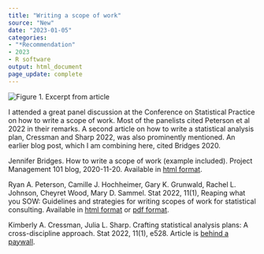 ```yaml
---
title: "Writing a scope of work"
source: "New"
date: "2023-01-05"
categories:
- "*Recommendation"
- 2023
- R software
output: html_document
page_update: complete
---
```


![Figure 1. Excerpt from article](http://www.pmean.com/new-images/23/scope-of-work-01.png)

<div class="notes">

I attended a great panel discussion at the Conference on Statistical Practice on how to write a scope of work. Most of the panelists cited Peterson et al 2022 in their remarks. A second article on how to write a statistical analysis plan, Cressman and Sharp 2022, was also prominently mentioned. An earlier blog post, which I am combining here, cited Bridges 2020.

Jennifer Bridges. How to write a scope of work (example included). Project Management 101 blog, 2020-11-20. Available in [html format](https://www.projectmanager.com/training/write-scope-work).


Ryan A. Peterson, Camille J. Hochheimer, Gary K. Grunwald, Rachel L. Johnson, Cheyret Wood, Mary D. Sammel. Stat 2022, 11(1), Reaping what you SOW: Guidelines and strategies for writing scopes of work for statistical consulting. Available in [html format][pet1] or [pdf format][pet2].

Kimberly A. Cressman, Julia L. Sharp. Crafting statistical analysis plans: A cross-discipline approach. Stat 2022, 11(1), e528. Article is [behind a paywall][cre1].

[cre1]: https://onlinelibrary.wiley.com/doi/abs/10.1002/sta4.528
[pet1]: https://onlinelibrary.wiley.com/doi/full/10.1002/sta4.496
[pet2]: https://onlinelibrary.wiley.com/doi/epdf/10.1002/sta4.496

</div>
